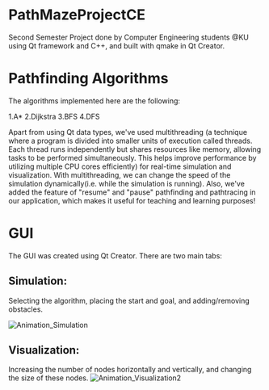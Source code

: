 # PathMazeProjectCE
Second Semester Project done by Computer Engineering students @KU using Qt framework and C++, and built with qmake in Qt Creator.

# Pathfinding Algorithms
The algorithms implemented here are the following:

1.A*
2.Dijkstra
3.BFS
4.DFS

Apart from using Qt data types, we've used multithreading (a technique where a program is divided into smaller units of execution called threads. Each thread runs independently but shares resources like memory, allowing tasks to be performed simultaneously. This helps improve performance by utilizing multiple CPU cores efficiently) for real-time simulation and visualization. With multithreading, we can change the speed of the simulation dynamically(i.e. while the simulation is running). Also, we've added the feature of "resume" and "pause" pathfinding and pathtracing in our application, which makes it useful for teaching and learning purposes!

# GUI
The GUI was created using Qt Creator. There are two main tabs:

## Simulation:
Selecting the algorithm, placing the start and goal, and adding/removing obstacles.

![Animation_Simulation](https://github.com/user-attachments/assets/910c2b71-fc63-482f-af6b-1a29f2f1a38b)

## Visualization:
Increasing the number of nodes horizontally and vertically, and changing the size of these nodes.
![Animation_Visualization2](https://github.com/user-attachments/assets/d493d017-b5be-42fe-b4df-61642cced8d6)

